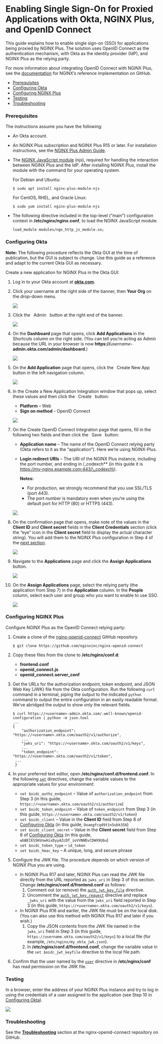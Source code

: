 # Enabling Single Sign-On for Proxied Applications with Okta, NGINX Plus, and OpenID Connect

This guide explains how to enable single sign-on \(SSO\) for applications being proxied by NGINX Plus. The solution uses OpenID Connect as the authentication mechanism, with Okta as the identity provider \(IdP\), and NGINX Plus as the relying party.

For more information about integrating OpenID Connect with NGINX Plus, see the [documentation](https://github.com/nginxinc/nginx-openid-connect#nginx-openid-connect) for NGINX’s reference implementation on GitHub.

* [Prerequisites](https://docs.nginx.com/nginx/deployment-guides/single-sign-on/okta/#prereqs)
* [Configuring Okta](https://docs.nginx.com/nginx/deployment-guides/single-sign-on/okta/#okta)
* [Configuring NGINX Plus](https://docs.nginx.com/nginx/deployment-guides/single-sign-on/okta/#nginx-plus)
* [Testing](https://docs.nginx.com/nginx/deployment-guides/single-sign-on/okta/#testing)
* [Troubleshooting](https://docs.nginx.com/nginx/deployment-guides/single-sign-on/okta/#troubleshooting)

### Prerequisites

The instructions assume you have the following:

* An Okta account.
* An NGINX Plus subscription and NGINX Plus R15 or later. For installation instructions, see the [NGINX Plus Admin Guide](https://docs.nginx.com/nginx/admin-guide/installing-nginx/installing-nginx-plus/).
* The [NGINX JavaScript module](https://www.nginx.com/blog/introduction-nginscript/) \(njs\), required for handling the interaction between NGINX Plus and the IdP. After installing NGINX Plus, install the module with the command for your operating system.

  For Debian and Ubuntu:

  ```text
  $ sudo apt install nginx-plus-module-njs 
  ```

  For CentOS, RHEL, and Oracle Linux:

  ```text
  $ sudo yum install nginx-plus-module-njs
  ```

* The following directive included in the top-level \(“main”\) configuration context in **/etc/nginx/nginx.conf**, to load the NGINX JavaScript module:

  ```text
  load_module modules/ngx_http_js_module.so;
  ```

### Configuring Okta

**Note:** The following procedure reflects the Okta GUI at the time of publication, but the GUI is subject to change. Use this guide as a reference and adapt to the current Okta GUI as necessary.

Create a new application for NGINX Plus in the Okta GUI:

1. Log in to your Okta account at [**okta.com**](https://www.okta.com/).
2. Click your username at the right side of the banner, then **Your Org** on the drop-down menu.

   ![](https://www.nginx.com/wp-content/uploads/2019/04/Okta-Your-Org.png)

3. Click the  Admin  button at the right end of the banner.

   ![](https://www.nginx.com/wp-content/uploads/2019/04/Okta-Admin-button.png)

4. On the **Dashboard** page that opens, click **Add Applications** in the Shortcuts column on the right side. \(You can tell you’re acting as Admin because the URL in your browser is now **https://**_username_**-admin.okta.com/admin/dashboard**.\)

   ![](https://www.nginx.com/wp-content/uploads/2019/04/Okta-Dashboard.png)

5. On the **Add Application** page that opens, click the  Create New App  button in the left navigation column.

   ![](https://www.nginx.com/wp-content/uploads/2019/04/Okta-Add-Application.png)

6. In the Create a New Application Integration window that pops up, select these values and then click the  Create  button:

   * **Platform** – Web
   * **Sign on method** – OpenID Connect

   ![](https://www.nginx.com/wp-content/uploads/2019/04/Okta-Create-New-Application-Integration.png)

7. On the Create OpenID Connect Integration page that opens, fill in the following two fields and then click the  Save  button:

   * **Application name** – The name of the OpenID Connect relying party \(Okta refers to it as the “application”\). Here we’re using NGINX-Plus.
   * **Login redirect URIs** – The URI of the NGINX Plus instance, including the port number, and ending in /\_codexch\*\* \(in this guide it is https://my-nginx.example.com:443/\_codexch\).

     **Notes:**

     * For production, we strongly recommend that you use SSL/TLS \(port 443\).
     * The port number is mandatory even when you’re using the default port for HTTP \(80\) or HTTPS \(443\).

   ![](https://www.nginx.com/wp-content/uploads/2019/04/Okta-Create-OpenID-Connect-Integration.png)

8. On the confirmation page that opens, make note of the values in the **Client ID** and **Client secret** fields in the **Client Credentials** section \(click the “eye” icon in the **Client secret** field to display the actual character string\). You will add them to the NGINX Plus configuration in Step 4 of the [next section](https://docs.nginx.com/nginx/deployment-guides/single-sign-on/okta/#nginx-plus).

   ![](https://www.nginx.com/wp-content/uploads/2019/04/Okta-Client-Credentials.png)

9. Navigate to the **Applications** page and click the **Assign Applications** button.

   ![](https://www.nginx.com/wp-content/uploads/2019/04/Okta-Applications.png)

10. On the **Assign Applications** page, select the relying party \(the application from Step 7\) in the **Application** column. In the **People** column, select each user and group who you want to enable to use SSO.

    ![](https://www.nginx.com/wp-content/uploads/2019/04/Okta-Assign-Applications.png)

### Configuring NGINX Plus

Configure NGINX Plus as the OpenID Connect relying party:

1. Create a clone of the [nginx-openid-connect](https://github.com/nginxinc/nginx-openid-connect) GitHub repository.

   ```text
   $ git clone https://github.com/nginxinc/nginx-openid-connect
   ```

2. Copy these files from the clone to **/etc/nginx/conf.d**:
   * **frontend.conf**
   * **openid\_connect.js**
   * **openid\_connect.server\_conf**
3. Get the URLs for the authorization endpoint, token endpoint, and JSON Web Key \(JWK\) file from the Okta configuration. Run the following `curl` command in a terminal, piping the output to the indicated `python` command to output the entire configuration in an easily readable format. We’ve abridged the output to show only the relevant fields.

   ```text
   $ curl https://<username>-admin.okta.com/.well-known/openid-configuration | python -m json.tool
   ...
   {
       "authorization_endpoint": "https://<username>.okta.com/oauth2/v1/authorize",
       ...
       "jwks_uri": "https://<username>.okta.com/oauth2/v1/keys",
       ...
       "token_endpoint": "https://<username>.okta.com/oauth2/v1/token",
    ...
    }
   ```

4. In your preferred text editor, open **/etc/nginx/conf.d/frontend.conf**. In the following [`set`](https://nginx.org/en/docs/http/ngx_http_rewrite_module.html#set) directives, change the variable values to the appropriate values for your environment:
   * `set $oidc_authz_endpoint` – Value of `authorization_endpoint` from Step 3 \(in this guide, `https://<username>.okta.com/oauth2/v1/authorize`\)
   * `set $oidc_token_endpoint` – Value of `token_endpoint` from Step 3 \(in this guide, `https://<username>.okta.com/oauth2/v1/token`\)
   * `set $oidc_client` – Value in the **Client ID** field from Step 8 of [Configuring Okta](https://docs.nginx.com/nginx/deployment-guides/single-sign-on/okta/#okta) \(in this guide, `Ooaegfcqd9t1n5ubk356`\)
   * `set $oidc_client_secret` – Value in the **Client secret** field from Step 8 of [Configuring Okta](https://docs.nginx.com/nginx/deployment-guides/single-sign-on/okta/#okta) \(in this guide, `wbBEIES5KUnwHixDyyAZcDT_ioVVNNDvCDWX9Ubu`\)
   * `set $oidc_token_type` – `id_token`
   * `set $oidc_hmac_key` – A unique, long, and secure phrase
5. Configure the JWK file. The procedure depends on which version of NGINX Plus you are using.
   * In NGINX Plus R17 and later, NGINX Plus can read the JWK file directly from the URL reported as `jwks_uri` in Step 3 of this section. Change **/etc/nginx/conf.d/frontend.conf** as follows:
     1. Comment out \(or remove\) the [`auth_jwt_key_file`](https://nginx.org/en/docs/http/ngx_http_auth_jwt_module.html#auth_jwt_key_file) directive.
     2. Uncomment the [`auth_jwt_key_request`](https://nginx.org/en/docs/http/ngx_http_auth_jwt_module.html#auth_jwt_key_request) directive and replace `_jwks_uri` with the value from the `jwks_uri` field reported in Step 3 \(in this guide, `https://<username>.okta.com/oauth2/v1/keys`\).
   * In NGINX Plus R16 and earlier, the JWK file must be on the local disk. \(You can also use this method with NGINX Plus R17 and later if you wish.\)
     1. Copy the JSON contents from the JWK file named in the `jwks_uri` field in Step 3 \(in this guide, `https://username.okta.com/oauth2/v1/keys`\) to a local file \(for example, `/etc/nginx/my_okta_jwk.json`\).
     2. In **/etc/nginx/conf.d/frontend.conf**, change the variable value in the `set $oidc_jwt_keyfile` directive to the local file path.
6. Confirm that the user named by the [`user`](https://nginx.org/en/docs/ngx_core_module.html#user) directive in **/etc/nginx/conf** has read permission on the JWK file.

### Testing

In a browser, enter the address of your NGINX Plus instance and try to log in using the credentials of a user assigned to the application \(see Step 10 in [Configuring Okta](https://docs.nginx.com/nginx/deployment-guides/single-sign-on/okta/#okta)\).

![](https://www.nginx.com/wp-content/uploads/2019/04/Okta-login-window.png)

### Troubleshooting

See the [**Troubleshooting**](https://github.com/nginxinc/nginx-openid-connect#troubleshooting) section at the nginx-openid-connect repository on GitHub.

